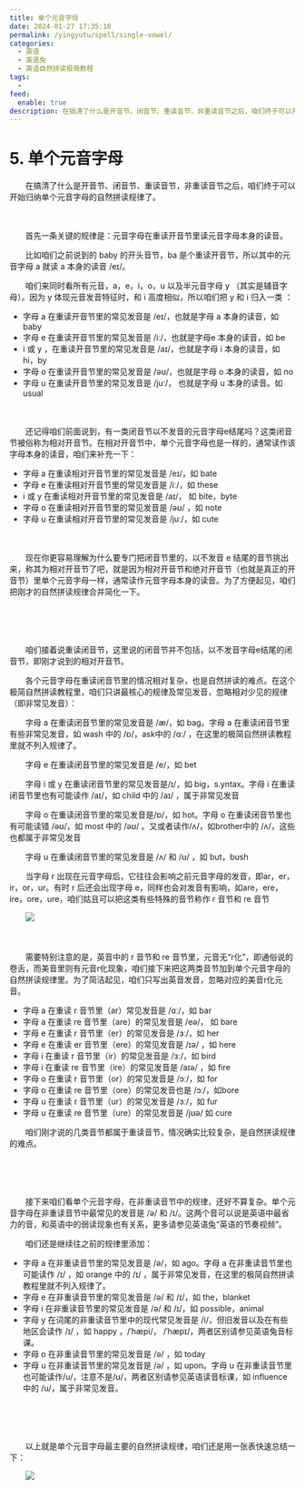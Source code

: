 ```yaml
---
title: 单个元音字母
date: 2024-01-27 17:35:18
permalink: /yingyutu/spell/single-vowel/
categories:
  - 英语
  - 英语兔
  - 英语自然拼读极简教程
tags:
  - 
feed:
  enable: true
description: 在搞清了什么是开音节、闭音节、重读音节，非重读音节之后，咱们终于可以开始归纳单个元音字母的自然拼读规律了。
---
```

# 5. 单个元音字母

　　在搞清了什么是开音节、闭音节、重读音节，非重读音节之后，咱们终于可以开始归纳单个元音字母的自然拼读规律了。
<!-- more -->

　　‍

　　首先一条关键的规律是：元音字母在重读开音节里读元音字母本身的读音。

　　比如咱们之前说到的 baby 的开头音节，ba 是个重读开音节，所以其中的元音字母 a 就读 a 本身的读音 /eɪ/。

　　咱们来同时看所有元音，a，e，i，o，u 以及半元音字母 y （其实是辅音字母）。因为 y 体现元音发音特征时，和 i 高度相似，所以咱们把 y 和 i 归入一类 ：

* 字母 a 在重读开音节里的常见发音是 /eɪ/，也就是字母 a 本身的读音，如 baby
* 字母 e 在重读开音节里的常见发音是 /iː/，也就是字母e  本身的读音，如 be
* i 或 y ，在重读开音节里的常见发音是 /aɪ/，也就是字母 i 本身的读音，如 hi，by
* 字母 o 在重读开音节里的常见发音是 /əʊ/，也就是字母 o 本身的读音，如 no
* 字母 u 在重读开音节里的常见发音是 /juː/， 也就是字母 u 本身的读音。如 usual

　　‍

　　还记得咱们前面说到，有一类闭音节以不发音的元音字母e结尾吗？这类闭音节被俗称为相对开音节。在相对开音节中，单个元音字母也是一样的，通常读作该字母本身的读音，咱们来补充一下：

* 字母 a 在重读相对开音节里的常见发音是 /eɪ/，如 bate
* 字母 e 在重读相对开音节里的常见发音是 /iː/，如 these
* i 或 y 在重读相对开音节里的常见发音是  /aɪ/， 如 bite，byte
* 字母 o 在重读相对开音节里的常见发音是 /əʊ/ ，如 note
* 字母 u 在重读相对开音节里的常见发音是 /juː/，如 cute

　　‍

　　现在你更容易理解为什么要专门把闭音节里的，以不发音 e 结尾的音节挑出来，称其为相对开音节了吧，就是因为相对开音节和绝对开音节（也就是真正的开音节）里单个元音字母一样，通常读作元音字母本身的读音。为了方便起见，咱们把刚才的自然拼读规律合并简化一下。

　　‍

　　‍

　　咱们接着说重读闭音节，这里说的闭音节并不包括，以不发音字母e结尾的闭音节，即刚才说到的相对开音节。

　　各个元音字母在重读闭音节里的情况相对复杂，也是自然拼读的难点。在这个极简自然拼读教程里，咱们只讲最核心的规律及常见发音，忽略相对少见的规律（即非常见发音）：

　　字母 a 在重读闭音节里的常见发音是 /æ/，如 bag。字母 a 在重读闭音节里有些非常见发音，如 wash 中的 /ɒ/，ask中的 /ɑː/ ，在这里的极简自然拼读教程里就不列入规律了。

　　字母 e 在重读闭音节里的常见发音是 /e/，如 bet

　　字母 i 或 y 在重读闭音节里的常见发音是/ɪ/，如 big，s.yntax。字母 i 在重读闭音节里也有可能读作 /aɪ/，如 child 中的 /aɪ/ ，属于非常见发音

　　字母 o 在重读闭音节里的常见发音是/ɒ/，如 hot。字母 o 在重读闭音节里也有可能读错 /əʊ/，如 most 中的 /əʊ/ 。又或者读作/ʌ/，如brother中的 /ʌ/，这些也都属于非常见发音

　　字母 u 在重读闭音节里的常见发音是 /ʌ/ 和 /ʊ/ ，如 but，bush

　　当字母 r 出现在元音字母后，它往往会影响之前元音字母的发音，即ar，er，ir，or，ur。有时 r 后还会出现字母 e，同样也会对发音有影响，如are，ere，ire，ore，ure，咱们姑且可以把这类有些特殊的音节称作 r 音节和 re 音节

　　​![](https://image.peterjxl.com/blog/image-20240123154404-btytoej.png)​

　　‍

　　需要特别注意的是，英音中的 r 音节和 re 音节里，元音无“r化”，即通俗说的卷舌，而美音里则有元音r化现象，咱们接下来把这两类音节加到单个元音字母的自然拼读规律里。为了简洁起见，咱们只写出英音发音，忽略对应的美音r化元音。

* 字母 a 在重读 r 音节里（ar）常见发音是 /ɑː/，如 bar
* 字母 a 在重读 re 音节里（are）的常见发音是 /eə/， 如 bare
* 字母 e 在重读 r 音节里（er）的常见发音是 /ɜː/，如 her
* 字母 e 在重读 er 音节里（ere）的常见发音是 /ɪə/ ，如 here
* 字母 i 在重读 r 音节里（ir）的常见发音是 /ɜː/，如 bird
* 字母 i 在重读 re 音节里（ire）的常见发音是 /aɪə/ ，如 fire
* 字母 o 在重读 r 音节里（or）的常见发音是 /ɔː/，如 for
* 字母 o 在重读 re 音节里（ore）的常见发音也是 /ɔː/，如bore
* 字母 u 在重读 r 音节里（ur）的常见发音是 /ɜː/，如 fur
* 字母 u 在重读 re 音节里（ure）的常见发音是 /jʊə/ 如 cure

　　咱们刚才说的几类音节都属于重读音节，情况确实比较复杂，是自然拼读规律的难点。

　　‍

　　‍

　　接下来咱们看单个元音字母，在非重读音节中的规律，还好不算复杂。单个元音字母在非重读音节中最常见的发音是 /ə/ 和 /ɪ/。这两个音可以说是英语中最省力的音，和英语中的弱读现象也有关系，更多请参见英语兔“英语的节奏视频”。

　　咱们还是继续往之前的规律里添加：

* 字母 a 在非重读音节里的常见发音是 /ə/，如 ago。字母 a 在非重读音节里也可能读作 /ɪ/ ，如 orange 中的 /ɪ/ ，属于非常见发音，在这里的极简自然拼读教程里就不列入规律了。
* 字母 e 在非重读音节里的常见发音是 /ə/ 和 /ɪ/，如 the，blanket
* 字母 i 在非重读音节里的常见发音是 /ə/ 和 /ɪ/，如 possible，animal
* 字母 y 在词尾的非重读音节里中的现代常见发音是 /i/，但旧发音以及在有些地区会读作 /ɪ/ ，如 happy ，/ˈhæpi/，  /ˈhæpɪ/，两者区别请参见英语兔音标课。
* 字母 o 在非重读音节里的常见发音是 /ə/ ，如 today
* 字母 u 在非重读音节里的常见发音是 /ə/ ，如 upon。字母 u 在非重读音节里也可能读作/u/，注意不是/ʊ/，两者区别请参见英语读音标课，如 influence 中的 /u/，属于非常见发音。

　　‍

　　‍

　　以上就是单个元音字母最主要的自然拼读规律，咱们还是用一张表快速总结一下：

　　​![](https://image.peterjxl.com/blog/image-20240123162334-u5ox4lw.png)​
